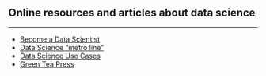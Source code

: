 ## Online resources and articles about data science

---

<ul>
  <li><a href="http://infographicjournal.com/wp-content/uploads/2014/11/How-to-become-a-data-scientist1.jpg?utm_content=buffere3577&utm_medium=social&utm_source=twitter.com&utm_campaign=buffer">Become a Data Scientist</a></li>
  <li><a href="http://nirvacana.com/thoughts/wp-content/uploads/2013/07/RoadToDataScientist1.png">Data Science “metro line”</a></li>
  <li><a href="https://www.kaggle.com/wiki/DataScienceUseCases">Data Science Use Cases</a></li>
  <li><a href="http://greenteapress.com/wp/">Green Tea Press</a></li>
</ul>  
